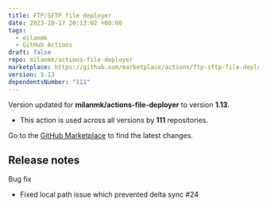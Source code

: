 ```yaml
---
title: FTP/SFTP file deployer
date: 2023-10-17 20:13:02 +00:00
tags:
  - milanmk
  - GitHub Actions
draft: false
repo: milanmk/actions-file-deployer
marketplace: https://github.com/marketplace/actions/ftp-sftp-file-deployer
version: 1.13
dependentsNumber: "111"
---
```



Version updated for **milanmk/actions-file-deployer** to version **1.13**.
- This action is used across all versions by **111** repositories.

Go to the [GitHub Marketplace](https://github.com/marketplace/actions/ftp-sftp-file-deployer) to find the latest changes.

## Release notes

Bug fix
- Fixed local path issue which prevented delta sync #24 

